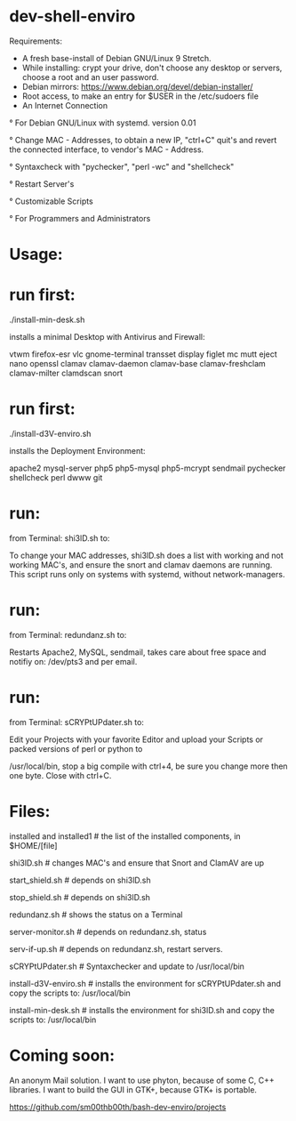 # dev-shell-enviro

Requirements:

- A fresh base-install of Debian GNU/Linux 9 Stretch. 
- While installing: crypt your drive, don't choose any desktop or servers, choose a root and an user password.
- Debian mirrors: https://www.debian.org/devel/debian-installer/
- Root access, to make an entry for $USER in the /etc/sudoers file
- An Internet Connection

° For Debian GNU/Linux with systemd. version 0.01

° Change MAC - Addresses, to obtain a new IP, "ctrl+C" quit's and revert the connected interface, to vendor's MAC - Address.

° Syntaxcheck with "pychecker", "perl -wc" and "shellcheck"

° Restart Server's

° Customizable Scripts

° For Programmers and Administrators

# Usage:

# run first:

./install-min-desk.sh

installs a minimal Desktop with Antivirus and Firewall:

vtwm firefox-esr vlc gnome-terminal transset display figlet mc mutt eject nano openssl clamav clamav-daemon clamav-base clamav-freshclam clamav-milter clamdscan snort

# run first:

./install-d3V-enviro.sh

installs the Deployment Environment:

apache2 mysql-server php5 php5-mysql php5-mcrypt sendmail pychecker shellcheck perl dwww git

# run:

from Terminal: shi3lD.sh to:

To change your MAC addresses, shi3lD.sh does a list with working and not working MAC's, and ensure the snort and clamav daemons are running. This script	runs only on systems with systemd, without network-managers.

# run:

from Terminal: redundanz.sh to:

Restarts Apache2, MySQL, sendmail, takes care about free space and notifiy on: /dev/pts3 and per email.

# run:

from Terminal: sCRYPtUPdater.sh to:

Edit your Projects with your favorite Editor and upload your Scripts or packed versions of perl or python to 

/usr/local/bin, stop a big compile with ctrl+4, be sure you change more then one byte. Close with ctrl+C.

# Files:

installed and installed1 # the list of the installed components, in $HOME/[file]

shi3lD.sh # changes MAC's and ensure that Snort and ClamAV are up

start_shield.sh # depends on shi3lD.sh

stop_shield.sh # depends on shi3lD.sh

redundanz.sh # shows the status on a Terminal

server-monitor.sh # depends on redundanz.sh, status

serv-if-up.sh # depends on redundanz.sh, restart servers.

sCRYPtUPdater.sh # Syntaxchecker and update to /usr/local/bin

install-d3V-enviro.sh # installs the environment for sCRYPtUPdater.sh and copy the scripts to: /usr/local/bin

install-min-desk.sh # installs the environment for shi3lD.sh and copy the scripts to: /usr/local/bin

# Coming soon:

An anonym Mail solution. I want to use phyton, because of some C, C++ libraries. I want to build the GUI in GTK+, because GTK+ is portable.

https://github.com/sm00thb00th/bash-dev-enviro/projects
